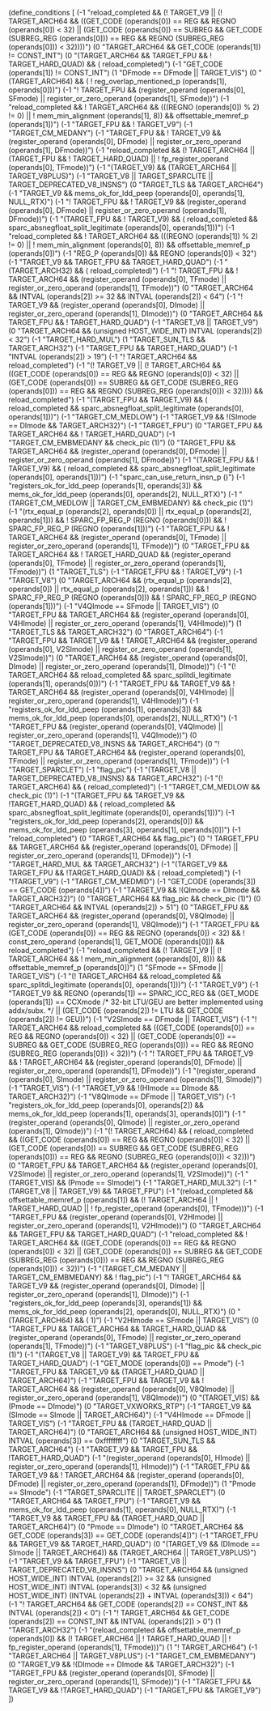 (define_conditions [
  (-1 "reload_completed
   && (! TARGET_V9
       || (! TARGET_ARCH64
           && ((GET_CODE (operands[0]) == REG
                && REGNO (operands[0]) < 32)
               || (GET_CODE (operands[0]) == SUBREG
                   && GET_CODE (SUBREG_REG (operands[0])) == REG
                   && REGNO (SUBREG_REG (operands[0])) < 32))))")
  (0 "TARGET_ARCH64 && GET_CODE (operands[1]) != CONST_INT")
  (0 "(TARGET_ARCH64 && TARGET_FPU && ! TARGET_HARD_QUAD) && ( reload_completed)")
  (-1 "GET_CODE (operands[1]) != CONST_INT")
  (1 "DFmode == DFmode || TARGET_VIS")
  (0 "(TARGET_ARCH64) && ( ! reg_overlap_mentioned_p (operands[1], operands[0]))")
  (-1 "! TARGET_FPU
   && (register_operand (operands[0], SFmode)
       || register_or_zero_operand (operands[1], SFmode))")
  (-1 "reload_completed
   && ! TARGET_ARCH64
   && (((REGNO (operands[0]) % 2) != 0)
       || ! mem_min_alignment (operands[1], 8))
   && offsettable_memref_p (operands[1])")
  (-1 "TARGET_FPU
   && ! TARGET_V9")
  (-1 "TARGET_CM_MEDANY")
  (-1 "TARGET_FPU
   && ! TARGET_V9
   && (register_operand (operands[0], DFmode)
       || register_or_zero_operand (operands[1], DFmode))")
  (-1 "reload_completed
   && (! TARGET_ARCH64
       || (TARGET_FPU
           && ! TARGET_HARD_QUAD)
       || ! fp_register_operand (operands[0], TFmode))")
  (-1 "(TARGET_V9) && (TARGET_ARCH64 || TARGET_V8PLUS)")
  (-1 "TARGET_V8 || TARGET_SPARCLITE || TARGET_DEPRECATED_V8_INSNS")
  (0 "TARGET_TLS && TARGET_ARCH64")
  (-1 "TARGET_V9
   && mems_ok_for_ldd_peep (operands[0], operands[1], NULL_RTX)")
  (-1 "! TARGET_FPU
   && ! TARGET_V9
   && (register_operand (operands[0], DFmode)
       || register_or_zero_operand (operands[1], DFmode))")
  (-1 "(TARGET_FPU && ! TARGET_V9) && ( reload_completed
   && sparc_absnegfloat_split_legitimate (operands[0], operands[1]))")
  (-1 "reload_completed
   && ! TARGET_ARCH64
   && (((REGNO (operands[1]) % 2) != 0)
       || ! mem_min_alignment (operands[0], 8))
   && offsettable_memref_p (operands[0])")
  (-1 "REG_P (operands[0]) && REGNO (operands[0]) < 32")
  (-1 "TARGET_V9 && TARGET_FPU && TARGET_HARD_QUAD")
  (-1 "(TARGET_ARCH32) && ( reload_completed)")
  (-1 "! TARGET_FPU
   && ! TARGET_ARCH64
   && (register_operand (operands[0], TFmode)
       || register_or_zero_operand (operands[1], TFmode))")
  (0 "TARGET_ARCH64 && INTVAL (operands[2]) >= 32 && INTVAL (operands[2]) < 64")
  (-1 "! TARGET_V9
   && (register_operand (operands[0], DImode)
       || register_or_zero_operand (operands[1], DImode))")
  (0 "TARGET_ARCH64 && TARGET_FPU && ! TARGET_HARD_QUAD")
  (-1 "TARGET_V8 || TARGET_V9")
  (0 "TARGET_ARCH64 && (unsigned HOST_WIDE_INT) INTVAL (operands[2]) < 32")
  (-1 "TARGET_HARD_MUL")
  (1 "TARGET_SUN_TLS && TARGET_ARCH32")
  (-1 "TARGET_FPU && TARGET_HARD_QUAD")
  (-1 "INTVAL (operands[2]) > 19")
  (-1 "! TARGET_ARCH64 && reload_completed")
  (-1 "(! TARGET_V9
    || (! TARGET_ARCH64
        && ((GET_CODE (operands[0]) == REG
             && REGNO (operands[0]) < 32)
            || (GET_CODE (operands[0]) == SUBREG
                && GET_CODE (SUBREG_REG (operands[0])) == REG
                && REGNO (SUBREG_REG (operands[0])) < 32))))
   && reload_completed")
  (-1 "(TARGET_FPU && TARGET_V9) && ( reload_completed
   && sparc_absnegfloat_split_legitimate (operands[0], operands[1]))")
  (-1 "TARGET_CM_MEDLOW")
  (-1 "TARGET_V9 && !(SImode == DImode && TARGET_ARCH32)")
  (-1 "TARGET_FPU")
  (0 "TARGET_FPU && TARGET_ARCH64 && ! TARGET_HARD_QUAD")
  (-1 "TARGET_CM_EMBMEDANY && check_pic (1)")
  (0 "TARGET_FPU
   && TARGET_ARCH64
   && (register_operand (operands[0], DFmode)
       || register_or_zero_operand (operands[1], DFmode))")
  (-1 "(TARGET_FPU
   && ! TARGET_V9) && ( reload_completed
   && sparc_absnegfloat_split_legitimate (operands[0], operands[1]))")
  (-1 "sparc_can_use_return_insn_p ()")
  (-1 "registers_ok_for_ldd_peep (operands[1], operands[3]) 
  && mems_ok_for_ldd_peep (operands[0], operands[2], NULL_RTX)")
  (-1 "(TARGET_CM_MEDLOW || TARGET_CM_EMBMEDANY) && check_pic (1)")
  (-1 "(rtx_equal_p (operands[2], operands[0])
    || rtx_equal_p (operands[2], operands[1]))
    && ! SPARC_FP_REG_P (REGNO (operands[0]))
    && ! SPARC_FP_REG_P (REGNO (operands[1]))")
  (-1 "TARGET_FPU
   && ! TARGET_ARCH64
   && (register_operand (operands[0], TFmode)
       || register_or_zero_operand (operands[1], TFmode))")
  (0 "TARGET_FPU
   && TARGET_ARCH64
   && ! TARGET_HARD_QUAD
   && (register_operand (operands[0], TFmode)
       || register_or_zero_operand (operands[1], TFmode))")
  (1 "TARGET_TLS")
  (-1 "TARGET_FPU && ! TARGET_V9")
  (-1 "TARGET_V8")
  (0 "TARGET_ARCH64
   && (rtx_equal_p (operands[2], operands[0])
       || rtx_equal_p (operands[2], operands[1]))
   && ! SPARC_FP_REG_P (REGNO (operands[0]))
   && ! SPARC_FP_REG_P (REGNO (operands[1]))")
  (-1 "V4QImode == SFmode || TARGET_VIS")
  (0 "TARGET_FPU
   && TARGET_ARCH64
   && (register_operand (operands[0], V4HImode)
       || register_or_zero_operand (operands[1], V4HImode))")
  (1 "TARGET_TLS && TARGET_ARCH32")
  (0 "TARGET_ARCH64")
  (-1 "TARGET_FPU
   && TARGET_V9
   && ! TARGET_ARCH64
   && (register_operand (operands[0], V2SImode)
       || register_or_zero_operand (operands[1], V2SImode))")
  (0 "TARGET_ARCH64
   && (register_operand (operands[0], DImode)
       || register_or_zero_operand (operands[1], DImode))")
  (-1 "(! TARGET_ARCH64
    && reload_completed
    && sparc_splitdi_legitimate (operands[1], operands[0]))")
  (-1 "TARGET_FPU
   && TARGET_V9
   && ! TARGET_ARCH64
   && (register_operand (operands[0], V4HImode)
       || register_or_zero_operand (operands[1], V4HImode))")
  (-1 "registers_ok_for_ldd_peep (operands[1], operands[3]) 
   && mems_ok_for_ldd_peep (operands[0], operands[2], NULL_RTX)")
  (-1 "TARGET_FPU
   && (register_operand (operands[0], V4QImode)
       || register_or_zero_operand (operands[1], V4QImode))")
  (0 "TARGET_DEPRECATED_V8_INSNS && TARGET_ARCH64")
  (0 "! TARGET_FPU
   && TARGET_ARCH64
   && (register_operand (operands[0], TFmode)
       || register_or_zero_operand (operands[1], TFmode))")
  (-1 "TARGET_SPARCLET")
  (-1 "flag_pic")
  (-1 "(TARGET_V8 || TARGET_DEPRECATED_V8_INSNS) && TARGET_ARCH32")
  (-1 "(! TARGET_ARCH64) && ( reload_completed)")
  (-1 "TARGET_CM_MEDLOW && check_pic (1)")
  (-1 "(TARGET_FPU && TARGET_V9 && !TARGET_HARD_QUAD) && ( reload_completed
   && sparc_absnegfloat_split_legitimate (operands[0], operands[1]))")
  (-1 "registers_ok_for_ldd_peep (operands[2], operands[0]) 
  && mems_ok_for_ldd_peep (operands[3], operands[1], operands[0])")
  (-1 "reload_completed")
  (0 "TARGET_ARCH64 && flag_pic")
  (0 "! TARGET_FPU
   && TARGET_ARCH64
   && (register_operand (operands[0], DFmode)
       || register_or_zero_operand (operands[1], DFmode))")
  (-1 "TARGET_HARD_MUL && TARGET_ARCH32")
  (-1 "(TARGET_V9 && TARGET_FPU && !TARGET_HARD_QUAD) && ( reload_completed)")
  (-1 "!TARGET_V9")
  (-1 "TARGET_CM_MEDMID")
  (-1 "GET_CODE (operands[3]) == GET_CODE (operands[4])")
  (-1 "TARGET_V9 && !(QImode == DImode && TARGET_ARCH32)")
  (0 "TARGET_ARCH64 && flag_pic && check_pic (1)")
  (0 "TARGET_ARCH64 && INTVAL (operands[2]) > 51")
  (0 "TARGET_FPU
   && TARGET_ARCH64
   && (register_operand (operands[0], V8QImode)
       || register_or_zero_operand (operands[1], V8QImode))")
  (-1 "TARGET_FPU
   && (GET_CODE (operands[0]) == REG
       && REGNO (operands[0]) < 32)
   && ! const_zero_operand (operands[1], GET_MODE (operands[0]))
   && reload_completed")
  (-1 "reload_completed
   && (! TARGET_V9
       || (! TARGET_ARCH64
	   && ! mem_min_alignment (operands[0], 8)))
   && offsettable_memref_p (operands[0])")
  (1 "SFmode == SFmode || TARGET_VIS")
  (-1 "(! TARGET_ARCH64
    && reload_completed
    && sparc_splitdi_legitimate (operands[0], operands[1]))")
  (-1 "TARGET_V9")
  (-1 "TARGET_V9
   && REGNO (operands[1]) == SPARC_ICC_REG
   && (GET_MODE (operands[1]) == CCXmode
       /* 32-bit LTU/GEU are better implemented using addx/subx.  */
       || (GET_CODE (operands[2]) != LTU && GET_CODE (operands[2]) != GEU))")
  (-1 "V2SImode == DFmode || TARGET_VIS")
  (-1 "! TARGET_ARCH64
   && reload_completed
   && ((GET_CODE (operands[0]) == REG
        && REGNO (operands[0]) < 32)
       || (GET_CODE (operands[0]) == SUBREG
           && GET_CODE (SUBREG_REG (operands[0])) == REG
           && REGNO (SUBREG_REG (operands[0])) < 32))")
  (-1 "! TARGET_FPU
   && TARGET_V9
   && ! TARGET_ARCH64
   && (register_operand (operands[0], DFmode)
       || register_or_zero_operand (operands[1], DFmode))")
  (-1 "(register_operand (operands[0], SImode)
    || register_or_zero_operand (operands[1], SImode))")
  (-1 "TARGET_VIS")
  (-1 "TARGET_V9 && !(HImode == DImode && TARGET_ARCH32)")
  (-1 "V8QImode == DFmode || TARGET_VIS")
  (-1 "registers_ok_for_ldd_peep (operands[0], operands[2]) 
   && mems_ok_for_ldd_peep (operands[1], operands[3], operands[0])")
  (-1 "(register_operand (operands[0], QImode)
    || register_or_zero_operand (operands[1], QImode))")
  (-1 "(! TARGET_ARCH64) && ( reload_completed
   && ((GET_CODE (operands[0]) == REG
        && REGNO (operands[0]) < 32)
       || (GET_CODE (operands[0]) == SUBREG
           && GET_CODE (SUBREG_REG (operands[0])) == REG
           && REGNO (SUBREG_REG (operands[0])) < 32)))")
  (0 "TARGET_FPU
   && TARGET_ARCH64
   && (register_operand (operands[0], V2SImode)
       || register_or_zero_operand (operands[1], V2SImode))")
  (-1 "(TARGET_VIS) && (Pmode == SImode)")
  (-1 "TARGET_HARD_MUL32")
  (-1 "(TARGET_V8 || TARGET_V9) && TARGET_FPU")
  (-1 "(reload_completed
    && offsettable_memref_p (operands[1])
    && (! TARGET_ARCH64
	|| ! TARGET_HARD_QUAD
	|| ! fp_register_operand (operands[0], TFmode)))")
  (-1 "TARGET_FPU
   && (register_operand (operands[0], V2HImode)
       || register_or_zero_operand (operands[1], V2HImode))")
  (0 "TARGET_ARCH64 && TARGET_FPU && TARGET_HARD_QUAD")
  (-1 "reload_completed
   && ! TARGET_ARCH64
   && ((GET_CODE (operands[0]) == REG
	&& REGNO (operands[0]) < 32)
       || (GET_CODE (operands[0]) == SUBREG
	   && GET_CODE (SUBREG_REG (operands[0])) == REG
	   && REGNO (SUBREG_REG (operands[0])) < 32))")
  (-1 "(TARGET_CM_MEDANY
    || TARGET_CM_EMBMEDANY)
   && ! flag_pic")
  (-1 "! TARGET_ARCH64
   && TARGET_V9
   && (register_operand (operands[0], DImode)
       || register_or_zero_operand (operands[1], DImode))")
  (-1 "registers_ok_for_ldd_peep (operands[3], operands[1]) 
  && mems_ok_for_ldd_peep (operands[2], operands[0], NULL_RTX)")
  (0 "(TARGET_ARCH64) && ( 1)")
  (-1 "V2HImode == SFmode || TARGET_VIS")
  (0 "TARGET_FPU
   && TARGET_ARCH64
   && TARGET_HARD_QUAD
   && (register_operand (operands[0], TFmode)
       || register_or_zero_operand (operands[1], TFmode))")
  (-1 "TARGET_V8PLUS")
  (-1 "flag_pic && check_pic (1)")
  (-1 "(TARGET_V8 || TARGET_V9) && TARGET_FPU && TARGET_HARD_QUAD")
  (-1 "GET_MODE (operands[0]) == Pmode")
  (-1 "TARGET_FPU && TARGET_V9 && (TARGET_HARD_QUAD || TARGET_ARCH64)")
  (-1 "TARGET_FPU
   && TARGET_V9
   && ! TARGET_ARCH64
   && (register_operand (operands[0], V8QImode)
       || register_or_zero_operand (operands[1], V8QImode))")
  (0 "(TARGET_VIS) && (Pmode == DImode)")
  (0 "TARGET_VXWORKS_RTP")
  (-1 "TARGET_V9 && (SImode == SImode || TARGET_ARCH64)")
  (-1 "V4HImode == DFmode || TARGET_VIS")
  (-1 "TARGET_FPU && (TARGET_HARD_QUAD || TARGET_ARCH64)")
  (0 "TARGET_ARCH64 && (unsigned HOST_WIDE_INT) INTVAL (operands[3]) == 0xffffffff")
  (0 "TARGET_SUN_TLS && TARGET_ARCH64")
  (-1 "TARGET_V9 && TARGET_FPU && !TARGET_HARD_QUAD")
  (-1 "(register_operand (operands[0], HImode)
    || register_or_zero_operand (operands[1], HImode))")
  (-1 "TARGET_FPU
   && TARGET_V9
   && ! TARGET_ARCH64
   && (register_operand (operands[0], DFmode)
       || register_or_zero_operand (operands[1], DFmode))")
  (1 "Pmode == SImode")
  (-1 "TARGET_SPARCLITE || TARGET_SPARCLET")
  (0 "TARGET_ARCH64 && TARGET_FPU")
  (-1 "TARGET_V9
   && mems_ok_for_ldd_peep (operands[1], operands[0], NULL_RTX)")
  (-1 "TARGET_V9 && TARGET_FPU && (TARGET_HARD_QUAD || TARGET_ARCH64)")
  (0 "Pmode == DImode")
  (0 "TARGET_ARCH64 && GET_CODE (operands[3]) == GET_CODE (operands[4])")
  (-1 "TARGET_FPU && TARGET_V9 && TARGET_HARD_QUAD")
  (0 "(TARGET_V9 && (DImode == SImode || TARGET_ARCH64)) && (TARGET_ARCH64 || TARGET_V8PLUS)")
  (-1 "TARGET_V9 && TARGET_FPU")
  (-1 "TARGET_V8 || TARGET_DEPRECATED_V8_INSNS")
  (0 "TARGET_ARCH64
   && (unsigned HOST_WIDE_INT) INTVAL (operands[2]) >= 32
   && (unsigned HOST_WIDE_INT) INTVAL (operands[3]) < 32
   && (unsigned HOST_WIDE_INT) (INTVAL (operands[2]) + INTVAL (operands[3])) < 64")
  (-1 "! TARGET_ARCH64 && GET_CODE (operands[2]) == CONST_INT && INTVAL (operands[2]) < 0")
  (-1 "! TARGET_ARCH64 && GET_CODE (operands[2]) == CONST_INT && INTVAL (operands[2]) > 0")
  (1 "TARGET_ARCH32")
  (-1 "(reload_completed
    && offsettable_memref_p (operands[0])
    && (! TARGET_ARCH64
	|| ! TARGET_HARD_QUAD
	|| ! fp_register_operand (operands[1], TFmode)))")
  (1 "! TARGET_ARCH64")
  (-1 "TARGET_ARCH64 || TARGET_V8PLUS")
  (-1 "TARGET_CM_EMBMEDANY")
  (0 "TARGET_V9 && !(DImode == DImode && TARGET_ARCH32)")
  (-1 "TARGET_FPU
   && (register_operand (operands[0], SFmode)
       || register_or_zero_operand (operands[1], SFmode))")
  (-1 "TARGET_FPU && TARGET_V9 && !TARGET_HARD_QUAD")
  (-1 "TARGET_FPU && TARGET_V9")
])
